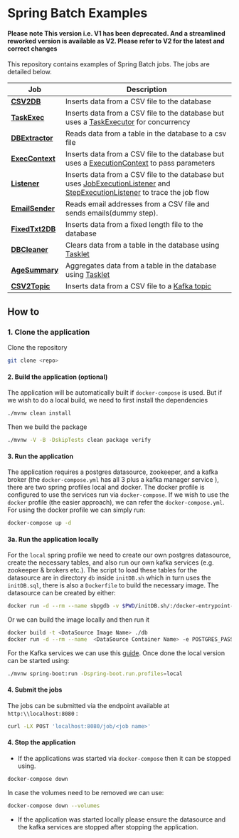 # Spring Batch Examples 
#### **Please note** This version i.e. V1 has been deprecated. And a streamlined reworked version is available as V2. Please refer to V2 for the latest and correct changes

This repository contains examples of Spring Batch jobs. The jobs are detailed below.

| Job                                                                                              | Description                                                                                                                                                                                                                                                                                                                                                   |
|--------------------------------------------------------------------------------------------------|---------------------------------------------------------------------------------------------------------------------------------------------------------------------------------------------------------------------------------------------------------------------------------------------------------------------------------------------------------------|
| **[CSV2DB](./src/main/java/io/github/soumikuxd/springbatchexamples/jobs/CSV2DB.java)**           | Inserts data from a CSV file to the database                                                                                                                                                                                                                                                                                                                  |
| **[TaskExec](./src/main/java/io/github/soumikuxd/springbatchexamples/jobs/TaskExec.java)**       | Inserts data from a CSV file to the database but uses a [TaskExecutor](https://docs.spring.io/spring-framework/docs/current/javadoc-api/org/springframework/core/task/TaskExecutor.html) for concurrency                                                                                                                                                      |
| **[DBExtractor](./src/main/java/io/github/soumikuxd/springbatchexamples/jobs/DBExtractor.java)** | Reads data from a table in the database to a csv file                                                                                                                                                                                                                                                                                                         |
| **[ExecContext](./src/main/java/io/github/soumikuxd/springbatchexamples/jobs/ExecContext.java)** | Inserts data from a CSV file to the database but uses a [ExecutionContext](https://docs.spring.io/spring-batch/docs/current/api/org/springframework/batch/item/ExecutionContext.html) to pass parameters                                                                                                                                                      |
| **[Listener](./src/main/java/io/github/soumikuxd/springbatchexamples/jobs/Listener.java)**       | Inserts data from a CSV file to the database but uses [JobExecutionListener](https://docs.spring.io/spring-batch/docs/current/api/org/springframework/batch/core/JobExecutionListener.html) and [StepExecutionListener](https://docs.spring.io/spring-batch/docs/current/api/org/springframework/batch/core/StepExecutionListener.html) to trace the job flow |
| **[EmailSender](./src/main/java/io/github/soumikuxd/springbatchexamples/jobs/EmailSender.java)** | Reads email addresses from a CSV file and sends emails(dummy step).                                                                                                                                                                                                                                                                                           |
| **[FixedTxt2DB](./src/main/java/io/github/soumikuxd/springbatchexamples/jobs/FixedTxt2DB.java)** | Inserts data from a fixed length file to the database                                                                                                                                                                                                                                                                                                         |
| **[DBCleaner](./src/main/java/io/github/soumikuxd/springbatchexamples/jobs/DBCleaner.java)**     | Clears data from a table in the database using [Tasklet](https://docs.spring.io/spring-batch/docs/current/api/org/springframework/batch/core/step/tasklet/Tasklet.html)                                                                                                                                                                                       |
| **[AgeSummary](./src/main/java/io/github/soumikuxd/springbatchexamples/jobs/AgeSummary.java)**   | Aggregates data from a table in the database using [Tasklet](https://docs.spring.io/spring-batch/docs/current/api/org/springframework/batch/core/step/tasklet/Tasklet.html)                                                                                                                                                                                   |
| **[CSV2Topic](./src/main/java/io/github/soumikuxd/springbatchexamples/jobs/CSV2Topic.java)**     | Inserts data from a CSV file to a [Kafka topic](https://kafka.apache.org/intro)                                                                                                                                                                                                                                                                               |

## How to
### 1. Clone the application
Clone the repository
```bash
git clone <repo>
```
#### 2. Build the application (optional)
The application will be automatically built if `docker-compose` is used. But if we wish to do a local build, we need to first install the dependencies
```bash
./mvnw clean install
```
Then we build the package
```bash
./mvnw -V -B -DskipTests clean package verify
```
#### 3. Run the application
The application requires a postgres datasource, zookeeper, and a kafka broker (the `docker-compose.yml` has all 3 plus a kafka manager service ), there are two spring profiles local and docker. The docker profile is configured to use the services run via `docker-compose`. If we wish to use the `docker` profile (the easier approach), we can refer the `docker-compose.yml`.
For using the docker profile we can simply run:
```bash
docker-compose up -d
```
#### 3a. Run the application locally
For the `local` spring profile we need to create our own postgres datasource, create the necessary tables, and also run our own kafka services (e.g. zookeeper & brokers etc.). The script to load these tables for the datasource are in directory `db` inside `initDB.sh` which in turn uses the `initDB.sql`, there is also a `Dockerfile` to build the necessary image. The datasource can be created by either:
```bash
docker run -d --rm --name sbpgdb -v $PWD/initDB.sh/:/docker-entrypoint-initdb.d/initDB.sh -v $PWD/initDB.sql:/home/data/initDB.sql -e POSTGRES_PASSWORD=root -p 5432:5432 postgres:12-alpine
```
Or we can build the image locally and then run it 
```bash
docker build -t <DataSource Image Name> ./db
docker run -d --rm --name  <DataSource Container Name> -e POSTGRES_PASSWORD=root -p 5432:5432 postgres:12-alpine
```
For the Kafka services we can use this [guide](https://developer.confluent.io/quickstart/kafka-docker/). Once done the local version can be started using:
```bash
./mvnw spring-boot:run -Dspring-boot.run.profiles=local
```
#### 4. Submit the jobs
The jobs can be submitted via the endpoint available at `http:\\localhost:8080` :
```bash
curl -LX POST 'localhost:8080/job/<job name>'
```
#### 4. Stop the application
- If the applications was started via `docker-compose` then it can be stopped using. 
```bash
docker-compose down
```
In case the volumes need to be removed we can use:
```bash
docker-compose down --volumes
```
- If the application was started locally please ensure the datasource and the kafka services are stopped after stopping the application.

